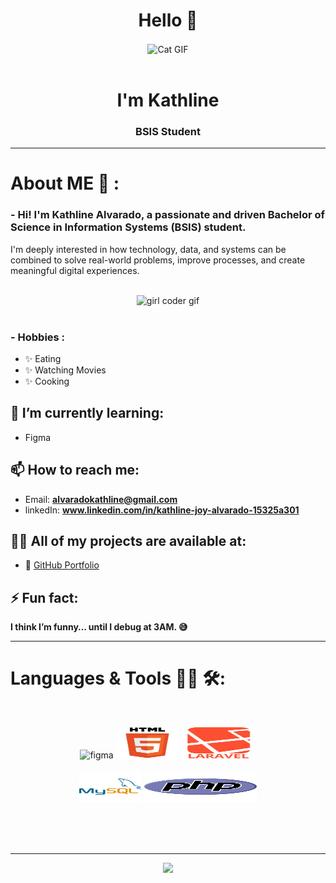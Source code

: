 <h1 align="center">Hello 👋</h1>

<div align="center">
  <img height="300" width="500" alt="Cat GIF" align="center" src="https://media.giphy.com/media/JIX9t2j0ZTN9S/giphy.gif">
</div>

</br>

<h1 align="center">I'm Kathline</h1>
<h3 align="center">BSIS Student</h3>

---
# About ME 💬 :

### - Hi! I'm Kathline Alvarado, a passionate and driven **Bachelor of Science in Information Systems (BSIS)** student.  
I'm deeply interested in how technology, data, and systems can be combined to solve real-world problems, improve processes, and create meaningful digital experiences.

</br>

<div align="center">
  <img src="https://media.giphy.com/media/juua9i2c2fA0AIp2iq/giphy.gif" height="300" width="400" alt="girl coder gif">
</div>

</br>

### - Hobbies :  
- ✨ Eating  
- ✨ Watching Movies  
- ✨ Cooking  


## 🌱 I’m currently learning:
- Figma

## 📫 How to reach me:
- Email: **alvaradokathline@gmail.com**
- linkedIn: **www.linkedin.com/in/kathline-joy-alvarado-15325a301**

## 👨‍💻 All of my projects are available at:
- 🔗 [GitHub Portfolio](https://github.com/Kthalvs/Kthalvs.git)

## ⚡ Fun fact:
**I think I’m funny… until I debug at 3AM. 😅**

---

# Languages & Tools 👨‍💻 🛠:
</br>

<p align="center">
  <img src="https://www.vectorlogo.zone/logos/figma/figma-icon.svg" alt="figma" width="120" height="50"/>
  <img src="https://raw.githubusercontent.com/devicons/devicon/master/icons/html5/html5-original-wordmark.svg" alt="html5" width="100" height="50"/>
  <img src="https://raw.githubusercontent.com/devicons/devicon/master/icons/laravel/laravel-plain-wordmark.svg" alt="laravel" width="120" height="50"/>
</br>
</br>
  <img src="https://raw.githubusercontent.com/devicons/devicon/master/icons/mysql/mysql-original-wordmark.svg" alt="mysql" width="100" height="50"/>
  <img src="https://raw.githubusercontent.com/devicons/devicon/master/icons/php/php-original.svg" alt="php" width="180" height="50"/>
</p>
</br>
</br>
</br>


---

<p align="center">
  <a href="https://github.com/Kthalvs">
    <img src="https://github-readme-stats.vercel.app/api?username=Kthalvs&show_icons=true&theme=radical"/>
  </a>
</p>
